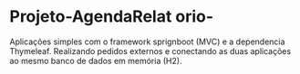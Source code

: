# Projeto-AgendaRelat orio-
Aplicações simples com o framework sprignboot (MVC) e a dependencia Thymeleaf. Realizando pedidos externos e conectando as duas aplicações ao mesmo banco de dados em memória (H2).
